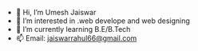 - 👋 Hi, I’m Umesh Jaiswar
- 👀 I’m interested in .web develope and web designing
- 🌱 I’m currently learning B.E/B.Tech
- 📫 Email: jaiswarrahul66@gmail.com

<!---
jaiswarrahul29/jaiswarrahul29 is a ✨ special ✨ repository because its `README.md` (this file) appears on your GitHub profile.
You can click the Preview link to take a look at your changes.
--->
